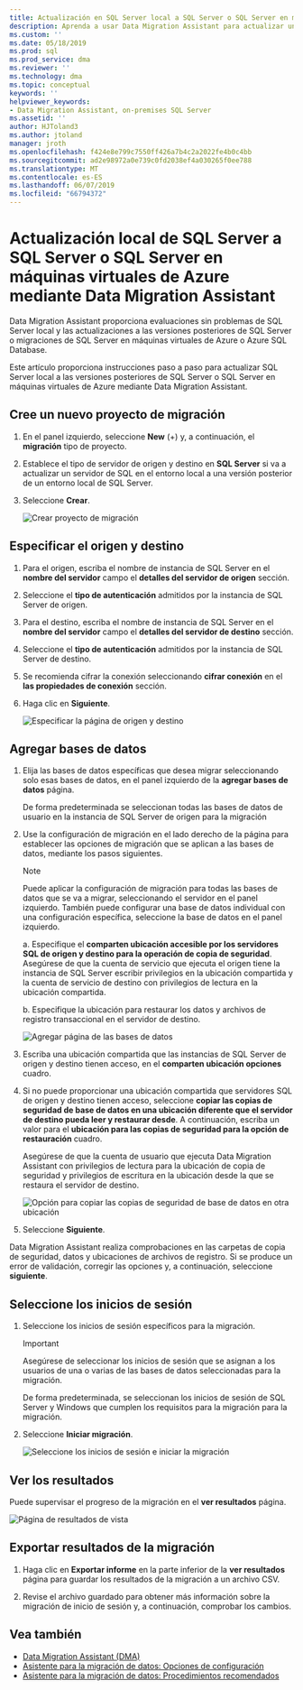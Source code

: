 ```yaml
---
title: Actualización en SQL Server local a SQL Server o SQL Server en máquinas virtuales de Azure mediante Data Migration Assistant | Microsoft Docs
description: Aprenda a usar Data Migration Assistant para actualizar un servidor de SQL en el entorno local a una versión posterior de SQL Server o a SQL Server en máquinas virtuales de Azure
ms.custom: ''
ms.date: 05/18/2019
ms.prod: sql
ms.prod_service: dma
ms.reviewer: ''
ms.technology: dma
ms.topic: conceptual
keywords: ''
helpviewer_keywords:
- Data Migration Assistant, on-premises SQL Server
ms.assetid: ''
author: HJToland3
ms.author: jtoland
manager: jroth
ms.openlocfilehash: f424e8e799c7550ff426a7b4c2a2022fe4b0c4bb
ms.sourcegitcommit: ad2e98972a0e739c0fd2038ef4a030265f0ee788
ms.translationtype: MT
ms.contentlocale: es-ES
ms.lasthandoff: 06/07/2019
ms.locfileid: "66794372"
---
```

# <a name="upgrade-on-premises-sql-server-to-sql-server-or-sql-server-on-azure-vms-using-the-data-migration-assistant"></a>Actualización local de SQL Server a SQL Server o SQL Server en máquinas virtuales de Azure mediante Data Migration Assistant

Data Migration Assistant proporciona evaluaciones sin problemas de SQL Server local y las actualizaciones a las versiones posteriores de SQL Server o migraciones de SQL Server en máquinas virtuales de Azure o Azure SQL Database.

Este artículo proporciona instrucciones paso a paso para actualizar SQL Server local a las versiones posteriores de SQL Server o SQL Server en máquinas virtuales de Azure mediante Data Migration Assistant.

## <a name="create-a-new-migration-project"></a>Cree un nuevo proyecto de migración

1. En el panel izquierdo, seleccione **New** (+) y, a continuación, el **migración** tipo de proyecto.

2. Establece el tipo de servidor de origen y destino en **SQL Server** si va a actualizar un servidor de SQL en el entorno local a una versión posterior de un entorno local de SQL Server.

3. Seleccione **Crear**.

   ![Crear proyecto de migración](../dma/media/NewCreate.png)

## <a name="specify-the-source-and-target"></a>Especificar el origen y destino

1. Para el origen, escriba el nombre de instancia de SQL Server en el **nombre del servidor** campo el **detalles del servidor de origen** sección. 

2. Seleccione el **tipo de autenticación** admitidos por la instancia de SQL Server de origen.

3. Para el destino, escriba el nombre de instancia de SQL Server en el **nombre del servidor** campo el **detalles del servidor de destino** sección. 

4. Seleccione el **tipo de autenticación** admitidos por la instancia de SQL Server de destino.

5. Se recomienda cifrar la conexión seleccionando **cifrar conexión** en el **las propiedades de conexión** sección.

6. Haga clic en **Siguiente**.

   ![Especificar la página de origen y destino](../dma/media/SourceTarget.png)

## <a name="add-databases"></a>Agregar bases de datos

1. Elija las bases de datos específicas que desea migrar seleccionando solo esas bases de datos, en el panel izquierdo de la **agregar bases de datos** página.

   De forma predeterminada se seleccionan todas las bases de datos de usuario en la instancia de SQL Server de origen para la migración

2. Use la configuración de migración en el lado derecho de la página para establecer las opciones de migración que se aplican a las bases de datos, mediante los pasos siguientes.

   > [!NOTE]
   > Puede aplicar la configuración de migración para todas las bases de datos que se va a migrar, seleccionando el servidor en el panel izquierdo. También puede configurar una base de datos individual con una configuración específica, seleccione la base de datos en el panel izquierdo.

    a. Especifique el **comparten ubicación accesible por los servidores SQL de origen y destino para la operación de copia de seguridad**. Asegúrese de que la cuenta de servicio que ejecuta el origen tiene la instancia de SQL Server escribir privilegios en la ubicación compartida y la cuenta de servicio de destino con privilegios de lectura en la ubicación compartida.

    b. Especifique la ubicación para restaurar los datos y archivos de registro transaccional en el servidor de destino.

    ![Agregar página de las bases de datos](../dma/media/AddDatabases.png)

3. Escriba una ubicación compartida que las instancias de SQL Server de origen y destino tienen acceso, en el **comparten ubicación opciones** cuadro.

4. Si no puede proporcionar una ubicación compartida que servidores SQL de origen y destino tienen acceso, seleccione **copiar las copias de seguridad de base de datos en una ubicación diferente que el servidor de destino pueda leer y restaurar desde**. A continuación, escriba un valor para el **ubicación para las copias de seguridad para la opción de restauración** cuadro. 

   Asegúrese de que la cuenta de usuario que ejecuta Data Migration Assistant con privilegios de lectura para la ubicación de copia de seguridad y privilegios de escritura en la ubicación desde la que se restaura el servidor de destino.

   ![Opción para copiar las copias de seguridad de base de datos en otra ubicación](../dma/media/CopyDatabaseDifferentLocation.png)

5. Seleccione **Siguiente**.

Data Migration Assistant realiza comprobaciones en las carpetas de copia de seguridad, datos y ubicaciones de archivos de registro. Si se produce un error de validación, corregir las opciones y, a continuación, seleccione **siguiente**.

## <a name="select-logins"></a>Seleccione los inicios de sesión

1. Seleccione los inicios de sesión específicos para la migración.

   > [!IMPORTANT]
   > Asegúrese de seleccionar los inicios de sesión que se asignan a los usuarios de una o varias de las bases de datos seleccionadas para la migración.   

   De forma predeterminada, se seleccionan los inicios de sesión de SQL Server y Windows que cumplen los requisitos para la migración para la migración.

2. Seleccione **Iniciar migración**.

   ![Seleccione los inicios de sesión e iniciar la migración](../dma/media/SelectLogins.png)

## <a name="view-results"></a>Ver los resultados

Puede supervisar el progreso de la migración en el **ver resultados** página.

![Página de resultados de vista](../dma/media/ViewResults.png)

## <a name="export-migration-results"></a>Exportar resultados de la migración

1. Haga clic en **Exportar informe** en la parte inferior de la **ver resultados** página para guardar los resultados de la migración a un archivo CSV.

2. Revise el archivo guardado para obtener más información sobre la migración de inicio de sesión y, a continuación, comprobar los cambios.

## <a name="see-also"></a>Vea también

- [Data Migration Assistant (DMA)](../dma/dma-overview.md)
- [Asistente para la migración de datos: Opciones de configuración](../dma/dma-configurationsettings.md)
- [Asistente para la migración de datos: Procedimientos recomendados](../dma/dma-bestpractices.md)

